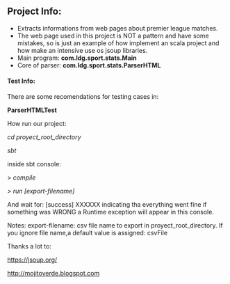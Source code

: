 

## Project Info: 

* Extracts informations from web pages about premier league matches.
* The web page used in this project is NOT a pattern and have some mistakes, so is just an 
  example of how implement an scala project and how make an intensive use os jsoup libraries.
* Main program: **com.ldg.sport.stats.Main**
* Core of parser: **com.ldg.sport.stats.ParserHTML**

#### Test Info:

There are some recomendations for testing cases in:

**ParserHTMLTest**


How run our project:

*cd proyect_root_directory*

*sbt* 

inside sbt console: 

*> compile* 

*> run [export-filename]*

And wait for: 
[success] XXXXXX indicating tha everything went fine if something was WRONG a Runtime exception will appear 
in this console.

Notes: 
export-filename: csv file name to export in proyect_root_directory. If you ignore file name,a default value 
is assigned: csvFile 

Thanks a lot to:

https://jsoup.org/


http://mojitoverde.blogspot.com
